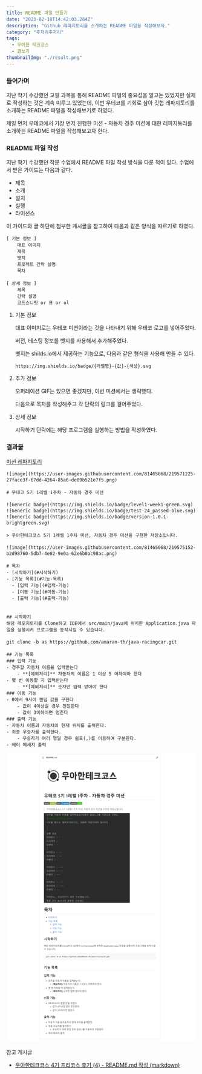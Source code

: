 ```yaml
---
title: README 파일 만들기
date: "2023-02-18T14:42:03.284Z"
description: "Github 레파지토리를 소개하는 README 파일을 작성해보자."
category: "주저리주저리"
tags:
  - 우아한 테크코스
  - 글쓰기
thumbnailImg: "./result.png"
---
```


### 들어가며

지난 학기 수강했던 교필 과목을 통해 README 파일의 중요성을 알고는 있었지만 실제로 작성하는 것은 계속 미루고 있었는데, 이번 우테코를 기회로 삼아 깃헙 레파지토리를 소개하는 README 파일을 작성해보기로 하였다.

제일 먼저 우테코에서 가장 먼저 진행한 미션 - 자동차 경주 미션에 대한 레파지토리를 소개하는 README 파일을 작성해보고자 한다.

### README 파일 작성

지난 학기 수강했던 작문 수업에서 README 파일 작성 방식을 다룬 적이 있다. 수업에서 받은 가이드는 다음과 같다.

- 제목
- 소개
- 설치
- 실행
- 라이선스

이 가이드와 글 하단에 첨부한 게시글을 참고하여 다음과 같은 양식을 따르기로 하였다.

```
[ 기본 정보 ]
	대표 이미지
	제목
	뱃지
	프로젝트 간략 설명
	목차

[ 상세 정보 ]
	제목
	간략 설명
	코드스니핏 or 표 or ul
```

1. 기본 정보

   대표 이미지로는 우테코 미션이라는 것을 나타내기 위해 우테코 로고를 넣어주었다.

   버전, 테스팅 정보를 뱃지를 사용해서 추가해주었다.

   뱃지는 shilds.io에서 제공하는 기능으로, 다음과 같은 형식을 사용해 만들 수 있다.

   ```
   https://img.shields.io/badge/{라벨명}-{값}-{색상}.svg
   ```

2. 추가 정보

   오퍼레이션 GIF는 있으면 좋겠지만, 이번 미션에서는 생략했다.

   다음으로 목차를 작성해주고 각 단락의 링크를 걸어주었다.

3. 상세 정보

   시작하기 단락에는 해당 프로그램을 실행하는 방법을 작성하였다.

### 결과물

[미션 레파지토리](https://github.com/amaran-th/java-racingcar)

```
![image](https://user-images.githubusercontent.com/81465068/219571225-27face3f-67dd-4264-85a6-de09b521e7f5.png)

# 우테코 5기 1레벨 1주차 - 자동차 경주 미션

![Generic badge](https://img.shields.io/badge/level1-week1-green.svg)
![Generic badge](https://img.shields.io/badge/test-24_passed-blue.svg)
![Generic badge](https://img.shields.io/badge/version-1.0.1-brightgreen.svg)

> 우아한테크코스 5기 1레벨 1주차 미션, 자동차 경주 미션을 구현한 저장소입니다.

![image](https://user-images.githubusercontent.com/81465068/219575152-b2d98760-5db7-4e02-9e0a-62e6b0ac98ac.png)

# 목차
- [시작하기](#시작하기)
- [기능 목록](#기능-목록)
  - [입력 기능](#입력-기능)
  - [이동 기능](#이동-기능)
  - [출력 기능](#출력-기능)


## 시작하기
해당 레포지토리를 Clone하고 IDE에서 src/main/java에 위치한 Application.java 파일을 실행시켜 프로그램을 동작시킬 수 있습니다.

git clone -b as https://github.com/amaran-th/java-racingcar.git

## 기능 목록
### 입력 기능
- 경주할 자동차 이름을 입력받는다
    - **[예외처리]** 자동차의 이름은 1 이상 5 이하여아 한다
- 몇 번 이동할 지 입력받는다
    - **[예외처리]** 숫자만 입력 받아야 한다
### 이동 기능
- 0에서 9사이 랜덤 값을 구한다
    - 값이 4이상일 경우 전진한다
    - 값이 3이하이면 멈춘다
### 출력 기능
- 자동차 이름과 자동차의 현재 위치를 출력한다.
- 최종 우승자를 출력한다.
    - 우승자가 여러 명일 경우 쉼표(,)를 이용하여 구분한다.
- 에러 메세지 출력

```

![result](./result.png)

<nav> 참고 게시글

- [우아한테크코스 4기 프리코스 후기 (4) - README.md 작성 (markdown)](https://creampuffy.tistory.com/132)

</nav>
